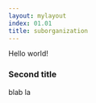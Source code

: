 ```yaml
---
layout: mylayout
index: 01.01
title: suborganization
---
```


Hello world!

### Second title

blab la